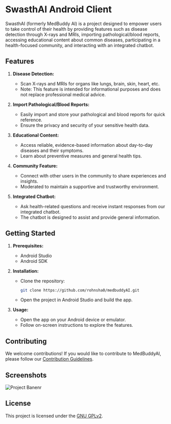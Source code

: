 # SwasthAI Android Client

SwasthAI (formerly MedBuddy AI) is a project designed to empower users to take control of their health by providing features such as disease detection through X-rays and MRIs, importing pathological/blood reports, accessing educational content about common diseases, participating in a health-focused community, and interacting with an integrated chatbot.

## Features

1. **Disease Detection:**
   - Scan X-rays and MRIs for organs like lungs, brain, skin, heart, etc.
   - Note: This feature is intended for informational purposes and does not replace professional medical advice.

2. **Import Pathological/Blood Reports:**
   - Easily import and store your pathological and blood reports for quick reference.
   - Ensure the privacy and security of your sensitive health data.

3. **Educational Content:**
   - Access reliable, evidence-based information about day-to-day diseases and their symptoms.
   - Learn about preventive measures and general health tips.

4. **Community Feature:**
   - Connect with other users in the community to share experiences and insights.
   - Moderated to maintain a supportive and trustworthy environment.

5. **Integrated Chatbot:**
   - Ask health-related questions and receive instant responses from our integrated chatbot.
   - The chatbot is designed to assist and provide general information.

## Getting Started

1. **Prerequisites:**
   - Android Studio
   - Android SDK

2. **Installation:**
   - Clone the repository:
     ```bash
     git clone https://github.com/rohnsha0/medbuddyAI.git
     ```

   - Open the project in Android Studio and build the app.

3. **Usage:**
   - Open the app on your Android device or emulator.
   - Follow on-screen instructions to explore the features.

## Contributing

We welcome contributions! If you would like to contribute to MedBuddyAI, please follow our [Contribution Guidelines](CONTRIBUTING.md).

## Screenshots

![Project Banenr](https://i.postimg.cc/PrC9PpsT/image1.jpg)

## License

This project is licensed under the [GNU GPLv2](LICENSE).

<!--## Contact

For any inquiries or issues, please contact [Rohan Shaw] at [rohnsha0@gmail.com].

## Acknowledgments

- [List any external libraries or resources used in your project]
- [Give credit to any third-party tools or services that contributed to your project]
-->

